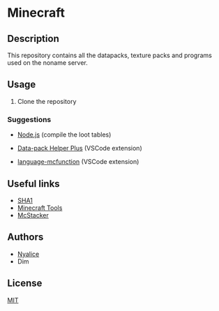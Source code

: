 # Minecraft

## Description

This repository contains all the datapacks, texture packs and programs used on the noname server.

## Usage

1. Clone the repository

### Suggestions

- [Node.js](https://nodejs.org/en/) (compile the loot tables)

- [Data-pack Helper Plus](https://github.com/SpyglassMC/vscode-datapack) (VSCode extension)
- [language-mcfunction](https://github.com/Arcensoth/language-mcfunction) (VSCode extension)

## Useful links

<!-- sha1 -->

- [SHA1](http://onlinemd5.com/)
- [Minecraft Tools](https://www.gamergeeks.net/apps/minecraft)
- [McStacker](https://mcstacker.net/)

## Authors

- [Nyalice](http://nyalice.com)
- Dim

## License

[MIT](https://choosealicense.com/licenses/mit/)
